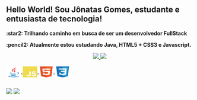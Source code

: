 <h2>Hello World! Sou Jônatas Gomes, estudante e entusiasta de tecnologia!</h2>

<p><strong>:star2: Trilhando caminho em busca de ser um desenvolvedor FullStack</strong></p>
<p><strong>:pencil2: Atualmente estou estudando Java, HTML5 + CSS3 e Javascript.</strong></p>


<div style="display: inline_block" align="center">
  <a href="https://github.com/Jonatas-Gomes">
  <img height="180" src="https://github-readme-stats.vercel.app/api?username=Jonatas-Gomes&count_private=true&show_icons=true&theme=radical")>
  <img height="180"  src="https://github-readme-stats.vercel.app/api/top-langs/?username=Jonatas-Gomes&layout=compact&langs_count=7&theme=dracula"/> 
</div>
 <div style="display: inline_block"> <br>
   <img align="center" height="30" width="40" src="https://raw.githubusercontent.com/devicons/devicon/master/icons/java/java-original.svg">
   <img align="center" height="30" width="40" src="https://raw.githubusercontent.com/devicons/devicon/master/icons/javascript/javascript-plain.svg">
   <img align="center" height="30" width="40" src="https://raw.githubusercontent.com/devicons/devicon/master/icons/html5/html5-original.svg">
   <img align="center" height="30" width="40" src="https://raw.githubusercontent.com/devicons/devicon/master/icons/css3/css3-original.svg">
</div>
   
  ## 
  
  <div>
    <a href = "mailto:jonatas.gomes042@gmail.com"><img src="https://img.shields.io/badge/Gmail-D14836?style=for-the-badge&logo=gmail&logoColor=white" target="_blank"></a>
   <a href="https://www.linkedin.com/in/jonatasgb/" target="_blank"><img src="https://img.shields.io/badge/-LinkedIn-%230077B5?style=for-the-badge&logo=linkedin&logoColor=white" target="_blank"></a>   
</div>
  
  
